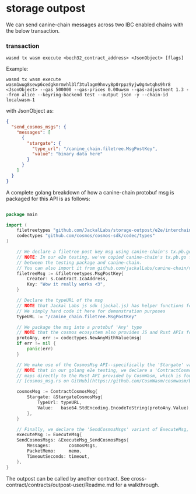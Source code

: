 # storage outpost

We can send canine-chain messages across two IBC enabled chains with the below transaction. 

### transaction

`wasmd tx wasm execute <bech32_contract_address> <JsonObject> [flags]  `

Example:

`wasmd tx wasm execute wasm1wug8sewp6cedgkmrmvhl3lf3tulagm9hnvy8p0rppz9yjw0g4wtqhs9hr8 <JsonObject> --gas 500000 --gas-prices 0.00uwsm --gas-adjustment 1.3 --from alice --keyring-backend test --output json -y --chain-id localwasm-1` 

with JsonObject as: 

```json
{
  "send_cosmos_msgs": {
    "messages": [
      {
        "stargate": {
          "type_url": "/canine_chain.filetree.MsgPostKey",
          "value": "binary data here"
        }
      }
    ]
  }
}
```

A complete golang breakdown of how a canine-chain protobuf msg is packaged for this API is as follows:

```go

package main

import (
	filetreetypes "github.com/JackalLabs/storage-outpost/e2e/interchaintest/filetreetypes"
    codectypes "github.com/cosmos/cosmos-sdk/codec/types"
)

    // We declare a filetree post key msg using canine-chain's tx.pb.go
    // NOTE: In our e2e testing, we've copied canine-chain's tx.pb.go file into its own directory, as to avoid cosmos-sdk conflicts
    // between the testing package and canine-chain.
    // You can also import it from github.com/jackalLabs/canine-chain/v4/x/filetree/types 
    filetreeMsg := &filetreetypes.MsgPostKey{
        Creator: s.Contract.IcaAddress,
        Key: "Wow it really works <3",
    }

    // Declare the typeURL of the msg
    // NOTE that Jackal Labs js sdk (jackal.js) has helper functions for obtaining the typeURL of a msg
    // We simply hard code it here for demonstration purposes
    typeURL := "/canine_chain.filetree.MsgPostKey"

    // We package the msg into a protobuf 'Any' type 
    // NOTE that the cosmos ecosystem also provides JS and Rust APIs for working with the protobuf 'Any' type
	protoAny, err := codectypes.NewAnyWithValue(msg)
	if err != nil {
		panic(err)
	}

    // We make use of the CosmosMsg API--specifically the 'Stargate' variant
    // NOTE that in our golang e2e testing, we declare a 'ContractCosmosMsg' object in a helper file which
    // maps directly to the Rust API provided by CosmWasm, which is found here:
    // [cosmos_msg.rs on GitHub](https://github.com/CosmWasm/cosmwasm/blob/main/packages/std/src/results/cosmos_msg.rs)

	cosmosMsg := ContractCosmosMsg{
		Stargate: &StargateCosmosMsg{
			TypeUrl: typeURL,
			Value:   base64.StdEncoding.EncodeToString(protoAny.Value),
		},
	}

    // Finally, we declare the 'SendCosmosMsgs' variant of ExecuteMsg, before executing the contract. 
    executeMsg := ExecuteMsg{
	SendCosmosMsgs: &ExecuteMsg_SendCosmosMsgs{
		Messages:       cosmosMsgs,
		PacketMemo:     memo,
		TimeoutSeconds: timeout,
	},
}
```

The outpost can be called by another contract. See cross-contract/contracts/outpost-user/Readme.md for a walkthrough.






